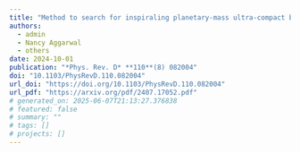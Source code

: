 ```yaml
---
title: "Method to search for inspiraling planetary-mass ultra-compact binaries using the generalized frequency-Hough transform in LIGO O3a data"
authors:
  - admin
  - Nancy Aggarwal
  - others
date: 2024-10-01
publication: "*Phys. Rev. D* **110**(8) 082004"
doi: "10.1103/PhysRevD.110.082004"
url_doi: "https://doi.org/10.1103/PhysRevD.110.082004"
url_pdf: "https://arxiv.org/pdf/2407.17052.pdf"
# generated_on: 2025-06-07T21:13:27.376838
# featured: false
# summary: ""
# tags: []
# projects: []
---
```

